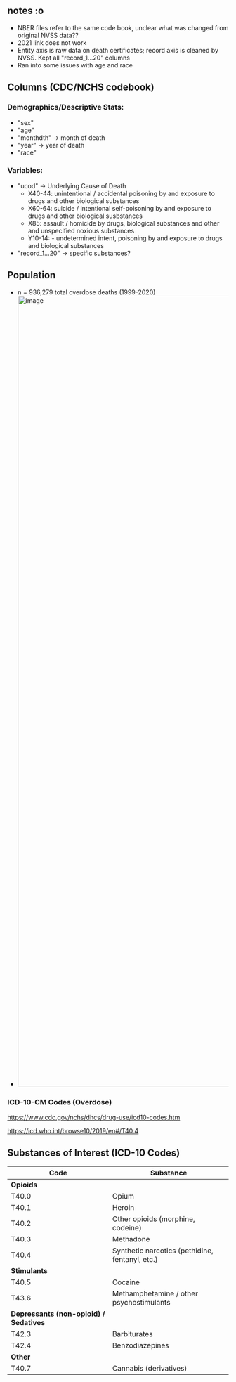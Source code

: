 ## notes :o
- NBER files refer to the same code book, unclear what was changed from original NVSS data??
- 2021 link does not work 
- Entity axis is raw data on death certificates; record axis is cleaned by NVSS. Kept all "record_1...20" columns
- Ran into some issues with age and race

## Columns (CDC/NCHS codebook)
### Demographics/Descriptive Stats:
- "sex"
- "age"
- "monthdth" -> month of death
- "year" -> year of death
- "race"

### Variables:
- "ucod" -> Underlying Cause of Death 
    - X40-44: unintentional / accidental poisoning by and exposure to drugs and other biological substances
    - X60-64: suicide / intentional self-poisoning by and exposure to drugs and other biological susbstances
    - X85: assault / homicide by drugs, biological substances and other and unspecified noxious substances 
    - Y10-14: - undetermined intent, poisoning by and exposure to drugs and biological substances
- "record_1...20" -> specific substances?

## Population
- n = 936,279 total overdose deaths (1999-2020)
- <img width="2700" height="1800" alt="image" src="https://github.com/user-attachments/assets/317f0734-3382-4097-b6d6-fc2f009908f3" />

### ICD-10-CM Codes (Overdose)
https://www.cdc.gov/nchs/dhcs/drug-use/icd10-codes.htm

https://icd.who.int/browse10/2019/en#/T40.4

## Substances of Interest (ICD-10 Codes)

| Code  | Substance                                       |
|-------|-------------------------------------------------|
| **Opioids** | |
| T40.0 | Opium                                           |
| T40.1 | Heroin                                          |
| T40.2 | Other opioids (morphine, codeine)               |
| T40.3 | Methadone                                       |
| T40.4 | Synthetic narcotics (pethidine, fentanyl, etc.) |
| **Stimulants** | |
| T40.5 | Cocaine                                         |
| T43.6 | Methamphetamine / other psychostimulants        |
| **Depressants (non-opioid) / Sedatives** | |
| T42.3 | Barbiturates                                    |
| T42.4 | Benzodiazepines                                 |
| **Other** | |
| T40.7 | Cannabis (derivatives)                          |
